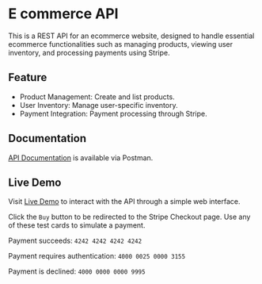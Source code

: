 # E commerce API

This is a REST API for an ecommerce website, designed to handle essential ecommerce functionalities such as managing products, viewing user inventory, and processing payments using Stripe.

## Feature

- Product Management: Create and list products.
- User Inventory: Manage user-specific inventory.
- Payment Integration: Payment processing through Stripe.

## Documentation

[API Documentation](https://documenter.getpostman.com/view/38061701/2sAYBd78Gd) is available via Postman.

## Live Demo

Visit [Live Demo](https://e-commerce-web-chi-nine.vercel.app) to interact with the API through a simple web interface.

Click the `Buy` button to be redirected to the Stripe Checkout page. Use any of these test cards to simulate a payment.

Payment succeeds: `4242 4242 4242 4242`

Payment requires authentication: `4000 0025 0000 3155`

Payment is declined: `4000 0000 0000 9995`
